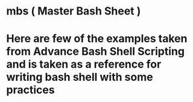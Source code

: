 # mbs ( Master Bash Sheet )

# Here are few of the examples taken from **Advance Bash Shell Scripting** and is taken as a reference for writing bash shell with some practices
